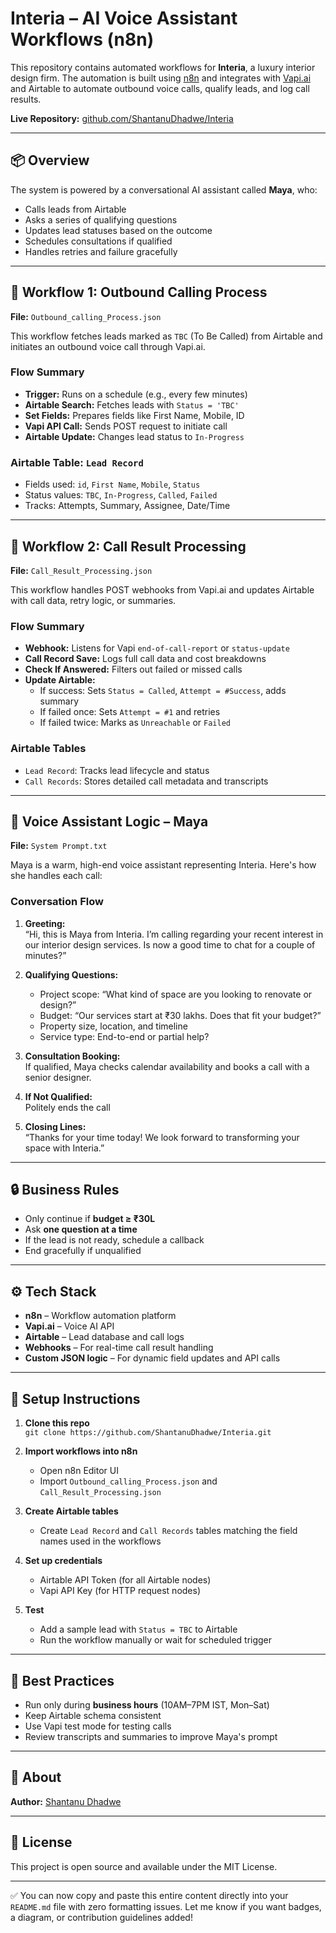 

# Interia – AI Voice Assistant Workflows (n8n)

This repository contains automated workflows for **Interia**, a luxury interior design firm. The automation is built using [n8n](https://n8n.io) and integrates with [Vapi.ai](https://vapi.ai) and Airtable to automate outbound voice calls, qualify leads, and log call results.

**Live Repository:** [github.com/ShantanuDhadwe/Interia](https://github.com/ShantanuDhadwe/Interia)

---

## 📦 Overview

The system is powered by a conversational AI assistant called **Maya**, who:

- Calls leads from Airtable  
- Asks a series of qualifying questions  
- Updates lead statuses based on the outcome  
- Schedules consultations if qualified  
- Handles retries and failure gracefully  

---

## 🧩 Workflow 1: Outbound Calling Process

**File:** `Outbound_calling_Process.json`

This workflow fetches leads marked as `TBC` (To Be Called) from Airtable and initiates an outbound voice call through Vapi.ai.

### Flow Summary

- **Trigger:** Runs on a schedule (e.g., every few minutes)  
- **Airtable Search:** Fetches leads with `Status = 'TBC'`  
- **Set Fields:** Prepares fields like First Name, Mobile, ID  
- **Vapi API Call:** Sends POST request to initiate call  
- **Airtable Update:** Changes lead status to `In-Progress`  

### Airtable Table: `Lead Record`

- Fields used: `id`, `First Name`, `Mobile`, `Status`  
- Status values: `TBC`, `In-Progress`, `Called`, `Failed`  
- Tracks: Attempts, Summary, Assignee, Date/Time  

---

## 🧩 Workflow 2: Call Result Processing

**File:** `Call_Result_Processing.json`

This workflow handles POST webhooks from Vapi.ai and updates Airtable with call data, retry logic, or summaries.

### Flow Summary

- **Webhook:** Listens for Vapi `end-of-call-report` or `status-update`  
- **Call Record Save:** Logs full call data and cost breakdowns  
- **Check If Answered:** Filters out failed or missed calls  
- **Update Airtable:**  
  - If success: Sets `Status = Called`, `Attempt = #Success`, adds summary  
  - If failed once: Sets `Attempt = #1` and retries  
  - If failed twice: Marks as `Unreachable` or `Failed`  

### Airtable Tables

- `Lead Record`: Tracks lead lifecycle and status  
- `Call Records`: Stores detailed call metadata and transcripts  

---

## 🧠 Voice Assistant Logic – Maya

**File:** `System Prompt.txt`

Maya is a warm, high-end voice assistant representing Interia. Here's how she handles each call:

### Conversation Flow

1. **Greeting:**  
   “Hi, this is Maya from Interia. I’m calling regarding your recent interest in our interior design services. Is now a good time to chat for a couple of minutes?”

2. **Qualifying Questions:**  
   - Project scope: “What kind of space are you looking to renovate or design?”  
   - Budget: “Our services start at ₹30 lakhs. Does that fit your budget?”  
   - Property size, location, and timeline  
   - Service type: End-to-end or partial help?  

3. **Consultation Booking:**  
   If qualified, Maya checks calendar availability and books a call with a senior designer.

4. **If Not Qualified:**  
   Politely ends the call

5. **Closing Lines:**  
   “Thanks for your time today! We look forward to transforming your space with Interia.”

---

## 🔒 Business Rules

- Only continue if **budget ≥ ₹30L**  
- Ask **one question at a time**  
- If the lead is not ready, schedule a callback  
- End gracefully if unqualified  

---

## ⚙️ Tech Stack

- **n8n** – Workflow automation platform  
- **Vapi.ai** – Voice AI API  
- **Airtable** – Lead database and call logs  
- **Webhooks** – For real-time call result handling  
- **Custom JSON logic** – For dynamic field updates and API calls  

---

## 🚀 Setup Instructions

1. **Clone this repo**  
   `git clone https://github.com/ShantanuDhadwe/Interia.git`

2. **Import workflows into n8n**  
   - Open n8n Editor UI  
   - Import `Outbound_calling_Process.json` and `Call_Result_Processing.json`

3. **Create Airtable tables**  
   - Create `Lead Record` and `Call Records` tables matching the field names used in the workflows

4. **Set up credentials**  
   - Airtable API Token (for all Airtable nodes)  
   - Vapi API Key (for HTTP request nodes)

5. **Test**  
   - Add a sample lead with `Status = TBC` to Airtable  
   - Run the workflow manually or wait for scheduled trigger  

---

## 📝 Best Practices

- Run only during **business hours** (10AM–7PM IST, Mon–Sat)  
- Keep Airtable schema consistent  
- Use Vapi test mode for testing calls  
- Review transcripts and summaries to improve Maya's prompt  

---

## 🙋 About

**Author:** [Shantanu Dhadwe](https://github.com/ShantanuDhadwe)

---

## 📄 License

This project is open source and available under the MIT License.

---

✅ You can now copy and paste this entire content directly into your `README.md` file with zero formatting issues. Let me know if you want badges, a diagram, or contribution guidelines added!
